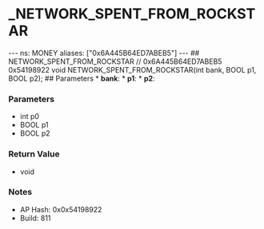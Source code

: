 # _NETWORK_SPENT_FROM_ROCKSTAR

--- ns: MONEY aliases: ["0x6A445B64ED7ABEB5"] --- ## NETWORK_SPENT_FROM_ROCKSTAR  // 0x6A445B64ED7ABEB5 0x54198922 void NETWORK_SPENT_FROM_ROCKSTAR(int bank, BOOL p1, BOOL p2);   ## Parameters * **bank**: * **p1**: * **p2**:

### Parameters
* int p0
* BOOL p1
* BOOL p2

### Return Value
* void

### Notes
* AP Hash: 0x0x54198922
* Build: 811


